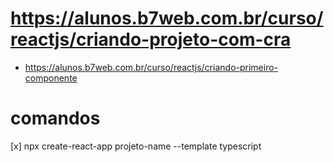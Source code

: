 # https://alunos.b7web.com.br/curso/reactjs/criando-projeto-com-cra
* https://alunos.b7web.com.br/curso/reactjs/criando-primeiro-componente

# comandos
[x] npx create-react-app projeto-name --template typescript